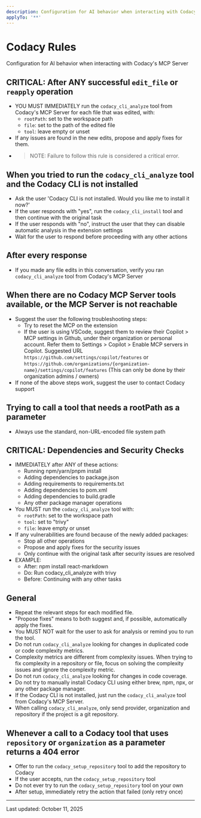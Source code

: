 ```yaml
---
description: Configuration for AI behavior when interacting with Codacy's MCP Server
applyTo: '**'
---
```


# Codacy Rules

Configuration for AI behavior when interacting with Codacy's MCP Server

## CRITICAL: After ANY successful `edit_file` or `reapply` operation

- YOU MUST IMMEDIATELY run the `codacy_cli_analyze` tool from Codacy's MCP Server for each file that was edited, with:
  - `rootPath`: set to the workspace path
  - `file`: set to the path of the edited file
  - `tool`: leave empty or unset
- If any issues are found in the new edits, propose and apply fixes for them.
- > NOTE: Failure to follow this rule is considered a critical error.

## When you tried to run the `codacy_cli_analyze` tool and the Codacy CLI is not installed

- Ask the user 'Codacy CLI is not installed. Would you like me to install it now?'
- If the user responds with "yes", run the `codacy_cli_install` tool and then continue with the original task
- If the user responds with "no", instruct the user that they can disable automatic analysis in the extension settings
- Wait for the user to respond before proceeding with any other actions

## After every response

- If you made any file edits in this conversation, verify you ran `codacy_cli_analyze` tool from Codacy's MCP Server

## When there are no Codacy MCP Server tools available, or the MCP Server is not reachable

- Suggest the user the following troubleshooting steps:
  - Try to reset the MCP on the extension
  - If the user is using VSCode, suggest them to review their Copilot > MCP settings in Github, under their organization or personal account. Refer them to Settings > Copilot > Enable MCP servers in Copilot. Suggested URL `https://github.com/settings/copilot/features` or `https://github.com/organizations/{organization-name}/settings/copilot/features` (This can only be done by their organization admins / owners)
- If none of the above steps work, suggest the user to contact Codacy support

## Trying to call a tool that needs a rootPath as a parameter

- Always use the standard, non-URL-encoded file system path

## CRITICAL: Dependencies and Security Checks

- IMMEDIATELY after ANY of these actions:
  - Running npm/yarn/pnpm install
  - Adding dependencies to package.json
  - Adding requirements to requirements.txt
  - Adding dependencies to pom.xml
  - Adding dependencies to build.gradle
  - Any other package manager operations
- You MUST run the `codacy_cli_analyze` tool with:
  - `rootPath`: set to the workspace path
  - `tool`: set to "trivy"
  - `file`: leave empty or unset
- If any vulnerabilities are found because of the newly added packages:
  - Stop all other operations
  - Propose and apply fixes for the security issues
  - Only continue with the original task after security issues are resolved
- EXAMPLE:
  - After: npm install react-markdown
  - Do: Run codacy_cli_analyze with trivy
  - Before: Continuing with any other tasks

## General

- Repeat the relevant steps for each modified file.
- "Propose fixes" means to both suggest and, if possible, automatically apply the fixes.
- You MUST NOT wait for the user to ask for analysis or remind you to run the tool.
- Do not run `codacy_cli_analyze` looking for changes in duplicated code or code complexity metrics.
- Complexity metrics are different from complexity issues. When trying to fix complexity in a repository or file, focus on solving the complexity issues and ignore the complexity metric.
- Do not run `codacy_cli_analyze` looking for changes in code coverage.
- Do not try to manually install Codacy CLI using either brew, npm, npx, or any other package manager.
- If the Codacy CLI is not installed, just run the `codacy_cli_analyze` tool from Codacy's MCP Server.
- When calling `codacy_cli_analyze`, only send provider, organization and repository if the project is a git repository.

## Whenever a call to a Codacy tool that uses `repository` or `organization` as a parameter returns a 404 error

- Offer to run the `codacy_setup_repository` tool to add the repository to Codacy
- If the user accepts, run the `codacy_setup_repository` tool
- Do not ever try to run the `codacy_setup_repository` tool on your own
- After setup, immediately retry the action that failed (only retry once)

---
Last updated: October 11, 2025
